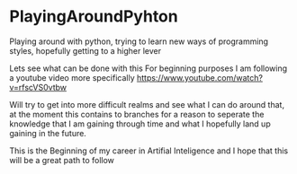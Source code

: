 # PlayingAroundPyhton
Playing around with python, trying to learn new ways of programming styles, hopefully getting to a higher lever

Lets see what can be done with this
For beginning purposes I am following a youtube video more specifically 
https://www.youtube.com/watch?v=rfscVS0vtbw

Will try to get into more difficult realms and see what I can do around that, at the moment this contains to branches for a reason to seperate the knowledge that I am gaining through time and what I hopefully land up gaining in the future.

This is the Beginning of my career in Artifial Inteligence and I hope that this will be a great path to follow